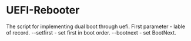 # UEFI-Rebooter
The script for implementing dual boot through uefi.
First parameter - lable of record.
 --setfirst - set first in boot order.
 --bootnext - set BootNext.
